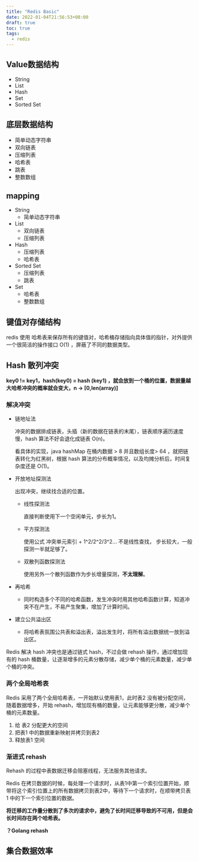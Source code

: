 ```yaml
---
title: "Redis Basic"
date: 2022-01-04T21:56:53+08:00
draft: true
toc: true
tags: 
  - redis
---
```


## Value数据结构

- String
- List
- Hash
- Set
- Sorted Set

## 底层数据结构

- 简单动态字符串
- 双向链表
- 压缩列表
- 哈希表
- 跳表
- 整数数组

## mapping

- String 
  - 简单动态字符串
- List     
  -  双向链表
  - 压缩列表
- Hash
  - 压缩列表
  - 哈希表
- Sorted Set
  - 压缩列表
  - 跳表
- Set
  - 哈希表
  - 整数数组

## 键值对存储结构

redis 使用 哈希表来保存所有的键值对，哈希桶存储指向具体值的指针，对外提供一个很简洁的操作接口 O(1) ，屏蔽了不同的数据类型。

## Hash 散列冲突

**key0  !=  key1，hash(key0) = hash (key1) ，就会放到一个桶的位置，数据量越大哈希冲突的概率就会变大，n -> [0,len(array)]**

### 解决冲突

- 链地址法

  冲突的数据排成链表，头插（新的数据在链表的末尾），链表顺序遍历速度慢，hash 算法不好会退化成链表 O(n)。

  看具体的实现，java hashMap 在桶内数据 > 8 并且数组长度> 64 ，就把链表转化为红黑树，根据 hash 算法的分布概率情况，以及均摊分析后，时间复杂度还是 O(1)。

- 开放地址探测法

  出现冲突，继续找合适的位置。

  - 线性探测法

    直接判断使用下一个空闲单元，步长为1。

  - 平方探测法

    使用公式 冲突单元索引  + 1^2/2^2/3^2... 不是线性查找， 步长较大，一般探测一半就足够了。

  - 双散列函数探测法
  
    使用另外一个散列函数作为步长增量探测，**不太理解**。
  
- 再哈希

  - 同时构造多个不同的哈希函数，发生冲突时用其他哈希函数计算，知道冲突不在产生，不易产生聚集，增加了计算时间。

- 建立公共溢出区

  - 将哈希表氛围公共表和溢出表，溢出发生时，将所有溢出数据统一放到溢出区。

Redis 解决 hash 冲突也是通过链式 hash，不过会做 rehash 操作，通过增加现有的 hash 桶数量，让逐渐增多的元素分散存储，减少单个桶的元素数量，减少单个桶的冲突。

### 两个全局哈希表

Redis 采用了两个全局哈希表，一开始默认使用表1，此时表2 没有被分配空间，随着数据增多，开始 rehash，增加现有桶的数量，让元素能够更分散，减少单个桶的元素数量。

1. 给 表2 分配更大的空间
2. 把表1 中的数据重新映射并拷贝到表2
3. 释放表1 空间

### 渐进式 rehash

Rehash 的过程中表数据迁移会阻塞线程，无法服务其他请求。

Redis 在拷贝数据的时候，每处理一个请求时，从表1中第一个索引位置开始，顺带将这个索引位置上的所有数据拷贝到表2中，等待下一个请求时，在顺带拷贝表1 中的下一个索引位置的数据。

**将迁移的工作量分散到了多次的请求中，避免了长时间迁移导致的不可用，但是会长时间存在两个哈希表。**

**？Golang rehash**

## 集合数据效率





























